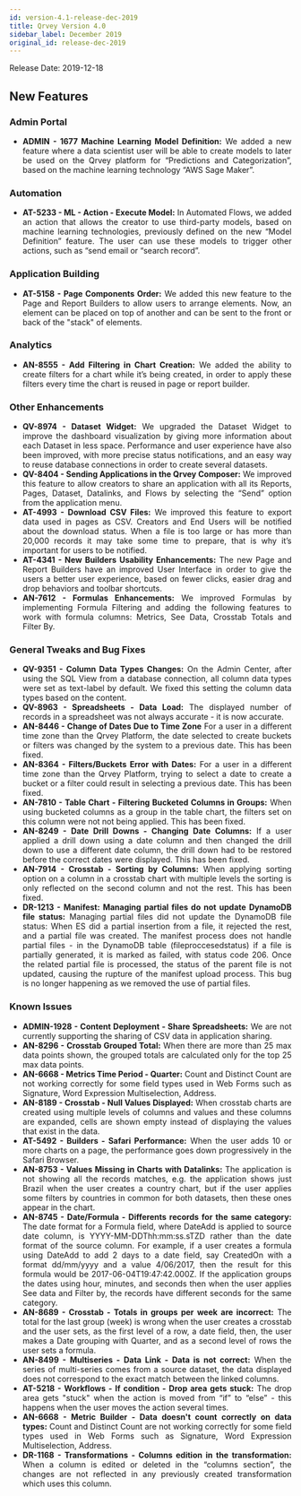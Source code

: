 ```yaml
---
id: version-4.1-release-dec-2019
title: Qrvey Version 4.0
sidebar_label: December 2019
original_id: release-dec-2019
---
```

<div style="text-align: justify">

Release Date: 2019-12-18
## New Features

### Admin Portal

*   **ADMIN - 1677 Machine Learning Model Definition:** We added a new feature where a data scientist user will be able to create models to later be used on the Qrvey platform for “Predictions and Categorization”, based on the machine learning technology “AWS Sage Maker”.

### Automation
*   **AT-5233 - ML - Action - Execute Model:** In Automated Flows, we added an action that allows the creator to use third-party models, based on machine learning technologies, previously defined on the new “Model Definition” feature. The user can use these models to trigger other actions, such as “send email or “search record”.

### Application Building

*   **AT-5158 - Page Components Order:** We added this new feature to the Page and Report Builders to allow users to arrange elements. Now, an element can be placed on top of another and can be sent to the front or back of the "stack" of elements.

### Analytics

*   **AN-8555 - Add Filtering in Chart Creation:** We added the ability to create filters for a chart while it’s being created, in order to apply these filters every time the chart is reused in page or report builder.

### **Other Enhancements**

*   **QV-8974 - Dataset Widget:** We upgraded the Dataset Widget to improve the dashboard visualization by giving more information about each Dataset in less space. Performance and user experience have also been improved, with more precise status notifications, and an easy way to reuse database connections in order to create several datasets.
*   **QV-8404 - Sending Applications in the Qrvey Composer:** We improved this feature to allow creators to share an application with all its Reports, Pages, Dataset, Datalinks, and Flows by selecting the “Send” option from the application menu.
*   **AT-4993 - Download CSV Files:** We improved this feature to export data used in pages as CSV. Creators and End Users will be notified about the download status. When a file is too large or has more than 20,000 records it may take some time to prepare, that is why it’s important for users to be notified.
*   **AT-4341 - New Builders Usability Enhancements:** The new Page and Report Builders have an improved User Interface in order to give the users a better user experience, based on fewer clicks, easier drag and drop behaviors and toolbar shortcuts.
*   **AN-7612 - Formulas Enhancements:** We improved Formulas by implementing Formula Filtering and adding the following features to work with formula columns: Metrics, See Data, Crosstab Totals and Filter By.


### **General Tweaks and Bug Fixes**

*   **QV-9351 - Column Data Types Changes:** On the Admin Center, after using the SQL View from a database connection, all column data types were set as text-label by default. We fixed this setting the column data types based on the content.
*   **QV-8963 - Spreadsheets - Data Load:** The displayed number of records in a spreadsheet was not always accurate - it is now accurate.
*   **AN-8446 - Change of Dates Due to Time Zone** For a user in a different time zone than the Qrvey Platform, the date selected to create buckets or filters was changed by the system to a previous date. This has been fixed.
*   **AN-8364 - Filters/Buckets Error with Dates:** For a user in a different time zone than the Qrvey Platform, trying to select a date to create a bucket or a filter could result in selecting a previous date. This has been fixed.
*   **AN-7810 - Table Chart - Filtering Bucketed Columns in Groups:**  When using bucketed columns as a group in the table chart, the filters set on this column were not not being applied. This has been fixed.
*   **AN-8249 - Date Drill Downs - Changing Date Columns:** If a user applied a drill down using a date column and then changed the drill down to use a different date column, the drill down had to be restored before the correct dates were displayed.  This has been fixed.
*   **AN-7914 - Crosstab - Sorting by Columns:** When applying sorting option on a column in a crosstab chart with multiple levels the sorting is only reflected on the second column and not the rest.   This has been fixed.
*   **DR-1213 - Manifest: Managing partial files do not update DynamoDB file status:** Managing partial files did not update the DynamoDB file status: When ES did a partial insertion from a file, it rejected the rest, and a partial file was created. The manifest process does not handle partial files - in the DynamoDB table (fileproccesedstatus) if a file is partially generated, it is marked as failed, with status code 206. Once the related partial file is processed, the status of the parent file is not updated, causing the rupture of the manifest upload process. This bug is no longer happening as we removed the use of partial files.

### **Known Issues**

*   **ADMIN-1928 - Content Deployment - Share Spreadsheets:** We are not currently supporting the sharing of CSV data in application sharing. 
*   **AN-8296 - Crosstab Grouped Total:** When there are more than 25 max data points shown, the grouped totals are calculated only for the top 25 max data points. 
*   **AN-6668 - Metrics Time Period - Quarter:** Count and Distinct Count are not working correctly for some field types used in Web Forms such as Signature, Word Expression Multiselection, Address.
*   **AN-8189 - Crosstab - Null Values Displayed:** When crosstab charts are created using multiple levels of columns and values and these columns are expanded, cells are shown empty instead of displaying the values that exist in the data.
*   **AT-5492 - Builders - Safari Performance:** When the user adds 10 or more charts on a page, the performance goes down progressively in the Safari Browser.
*   **AN-8753 - Values Missing in Charts with Datalinks:** The application is not showing all the records matches, e.g. the application shows just Brazil when the user creates a country chart, but if the user applies some filters by countries in common for both datasets, then these ones appear in the chart.
*   **AN-8745 - Date/Formula - Differents records for the same category:** The date format for a Formula field, where DateAdd is applied to source date column, is YYYY-MM-DDThh:mm:ss.sTZD rather than the date format of the source column. For example, if a user creates a formula using DateAdd to add 2 days to a date field, say CreatedOn with a format dd/mm/yyyy and a value 4/06/2017, then the result for this formula would be 2017-06-04T19:47:42.000Z. If the application groups the dates using  hour, minutes, and seconds then when the user applies See data and Filter by, the records have different seconds for the same category.
*   **AN-8689 - Crosstab - Totals in groups per week are incorrect:** The total for the last group (week) is wrong when the user creates a crosstab and the user sets, as the first level of a row, a date field, then, the user makes a Date grouping with Quarter, and as a second level of rows the user sets a formula.
*   **AN-8499 - Multiseries - Data Link - Data is not correct:** When the series of multi-series comes from a source dataset, the data displayed does not correspond to the exact match between the linked columns.
*   **AT-5218 - Workflows - If condition - Drop area gets stuck:** The drop area gets "stuck" when the action is moved from “if” to “else” - this happens when the user moves the action several times.
*   **AN-6668 - Metric Builder - Data doesn't count correctly on data types:** Count and Distinct Count are not working correctly for some field types used in Web Forms such as Signature, Word Expression Multiselection, Address.
*   **DR-1168 - Transformations - Columns edition in the transformation:** When a column is edited or deleted in the “columns section”, the changes are not reflected in any previously created transformation which uses this column.
